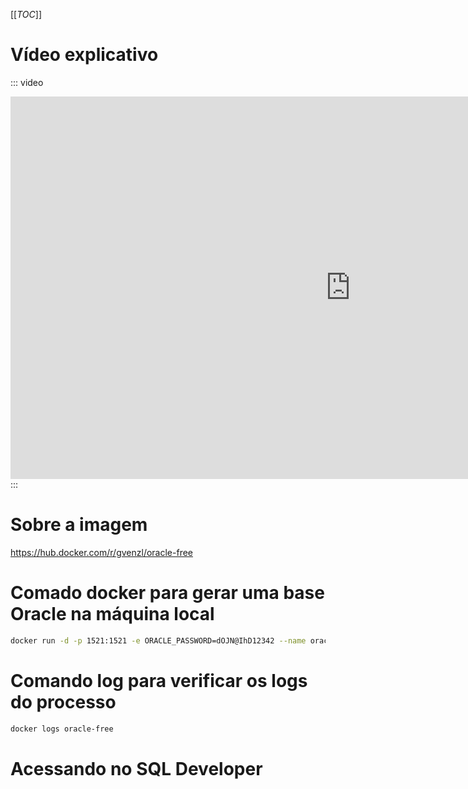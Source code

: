 [[_TOC_]]

# Vídeo explicativo
::: video
<iframe width="1088" height="612" src="https://www.youtube.com/embed/fOsp_IRoWTc" title="Oracle: Trabalhe com Oracle gratuitamente na sua máquina local" frameborder="0" allow="accelerometer; autoplay; clipboard-write; encrypted-media; gyroscope; picture-in-picture; web-share" referrerpolicy="strict-origin-when-cross-origin" allowfullscreen></iframe>
:::

# Sobre a imagem
https://hub.docker.com/r/gvenzl/oracle-free

# Comado docker para gerar uma base Oracle na máquina local
```bash
docker run -d -p 1521:1521 -e ORACLE_PASSWORD=dOJN@IhD12342 --name oracle-free gvenzl/oracle-free
```

# Comando log para verificar os logs do processo
```bash
docker logs oracle-free
```

# Acessando no SQL Developer